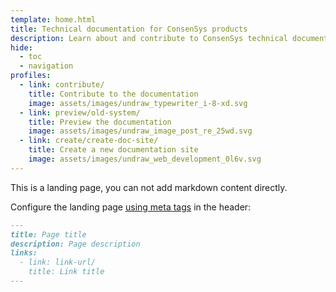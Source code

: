 ```yaml
---
template: home.html
title: Technical documentation for ConsenSys products
description: Learn about and contribute to ConsenSys technical documentation.
hide:
  - toc
  - navigation
profiles:
  - link: contribute/
    title: Contribute to the documentation
    image: assets/images/undraw_typewriter_i-8-xd.svg
  - link: preview/old-system/
    title: Preview the documentation
    image: assets/images/undraw_image_post_re_25wd.svg
  - link: create/create-doc-site/
    title: Create a new documentation site
    image: assets/images/undraw_web_development_0l6v.svg
---
```


This is a landing page, you can not add markdown content directly.

Configure the landing page [using meta tags](https://squidfunk.github.io/mkdocs-material/reference/meta-tags/) in the header:

```markdown
---
title: Page title
description: Page description
links:
  - link: link-url/
    title: Link title
---
```
